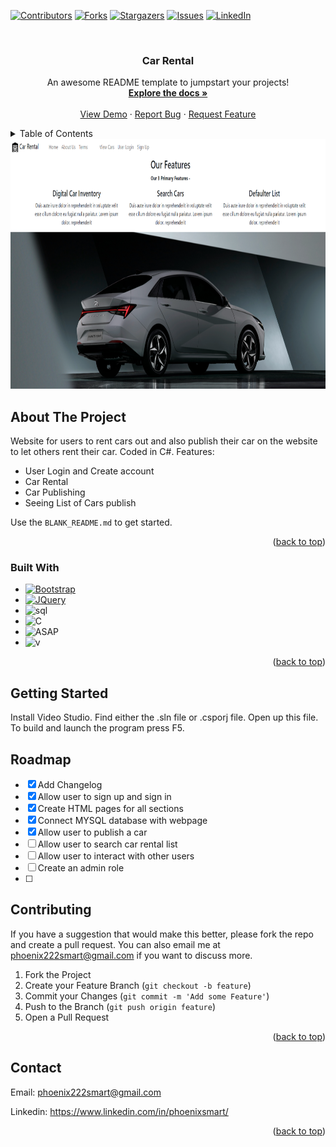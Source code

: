 <!-- Improved compatibility of back to top link: See: https://github.com/othneildrew/Best-README-Template/pull/73 -->
<a name="readme-top"></a>
<!--
*** Thanks for checking out the Best-README-Template. If you have a suggestion
*** that would make this better, please fork the repo and create a pull request
*** or simply open an issue with the tag "enhancement".
*** Don't forget to give the project a star!
*** Thanks again! Now go create something AMAZING! :D
-->



<!-- PROJECT SHIELDS -->
<!--
*** I'm using markdown "reference style" links for readability.
*** Reference links are enclosed in brackets [ ] instead of parentheses ( ).
*** See the bottom of this document for the declaration of the reference variables
*** for contributors-url, forks-url, etc. This is an optional, concise syntax you may use.
*** https://www.markdownguide.org/basic-syntax/#reference-style-links
-->
[![Contributors][contributors-shield]][contributors-url]
[![Forks][forks-shield]][forks-url]
[![Stargazers][stars-shield]][stars-url]
[![Issues][issues-shield]][issues-url]
[![LinkedIn][linkedin-shield]][linkedin-url]



<!-- PROJECT LOGO -->
<br />
<div align="center">
  <a href="https://github.com/othneildrew/Best-README-Template">
<!--     <img src="images/logo.png" alt="Logo" width="80" height="80"> -->
  </a>

  <h3 align="center">Car Rental</h3>

  <p align="center">
    An awesome README template to jumpstart your projects!
    <br />
    <a href="https://github.com/RayFFH/CarRental"><strong>Explore the docs »</strong></a>
    <br />
    <br />
    <a href="https://github.com/RayFFH/CarRental">View Demo</a>
    ·
    <a href="https://github.com/RayFFH/CarRental/issues">Report Bug</a>
    ·
    <a href="https://github.com/RayFFH/CarRental/issues">Request Feature</a>
  </p>
</div>



<!-- TABLE OF CONTENTS -->
<details>
  <summary>Table of Contents</summary>
  <ol>
    <li>
      <a href="#about-the-project">About The Project</a>
      <ul>
        <li><a href="#built-with">Built With</a></li>
      </ul>
    </li>
    <li>
      <a href="#getting-started">Getting Started</a>
      <ul>
        <li><a href="#prerequisites">Prerequisites</a></li>
        <li><a href="#installation">Installation</a></li>
      </ul>
    </li>
    <li><a href="#usage">Usage</a></li>
    <li><a href="#roadmap">Roadmap</a></li>
    <li><a href="#contributing">Contributing</a></li>
    <li><a href="#license">License</a></li>
    <li><a href="#contact">Contact</a></li>
    <li><a href="#acknowledgments">Acknowledgments</a></li>
  </ol>
</details>

<img src="carrental1.png" alt="Logo" width="1000" height="400">

<!-- ABOUT THE PROJECT -->
## About The Project

Website for users to rent cars out and also publish their car on the website to let others rent their car. Coded in C#.
Features:
* User Login and Create account
* Car Rental
* Car Publishing
* Seeing List of Cars publish

Use the `BLANK_README.md` to get started.

<p align="right">(<a href="#readme-top">back to top</a>)</p>



### Built With

* [![Bootstrap][Bootstrap.com]][Bootstrap-url]
* [![JQuery][JQuery.com]][JQuery-url]
* ![sql](https://img.shields.io/badge/MySQL-00000F?style=for-the-badge&logo=mysql&logoColor=white)
* ![C](https://img.shields.io/badge/C%23-239120?style=for-the-badge&logo=c-sharp&logoColor=white)
* ![ASAP](https://img.shields.io/badge/ASP.NET--blACK?style=for-the-badge)
* ![v](https://img.shields.io/badge/Visual_Studio-5C2D91?style=for-the-badge&logo=visual%20studio&logoColor=white)

<p align="right">(<a href="#readme-top">back to top</a>)</p>



<!-- GETTING STARTED -->
## Getting Started

Install Video Studio. Find either the .sln file or .csporj file.
Open up this file. To build and launch the program press F5.

<!-- ROADMAP -->
## Roadmap

- [x] Add Changelog
- [x] Allow user to sign up and sign in
- [x] Create HTML pages for all sections
- [x] Connect MYSQL database with webpage
- [x] Allow user to publish a car
- [ ] Allow user to search car rental list
- [ ] Allow user to interact with other users
- [ ] Create an admin role
- [ ]  



<!-- CONTRIBUTING -->
## Contributing

If you have a suggestion that would make this better, please fork the repo and create a pull request. You can also email me at phoenix222smart@gmail.com if you want to discuss more.

1. Fork the Project
2. Create your Feature Branch (`git checkout -b feature`)
3. Commit your Changes (`git commit -m 'Add some Feature'`)
4. Push to the Branch (`git push origin feature`)
5. Open a Pull Request

<p align="right">(<a href="#readme-top">back to top</a>)</p>

<!-- CONTACT -->
## Contact

Email: phoenix222smart@gmail.com

Linkedin: https://www.linkedin.com/in/phoenixsmart/

<p align="right">(<a href="#readme-top">back to top</a>)</p>





<!-- MARKDOWN LINKS & IMAGES -->
<!-- https://www.markdownguide.org/basic-syntax/#reference-style-links -->
[contributors-shield]: https://img.shields.io/github/contributors/RayFFH/CarRental?style=for-the-badge
[contributors-url]: https://github.com/RayFFH/CarRental/graphs/contributors
[forks-shield]: https://img.shields.io/github/forks/RayFFH/CarRental?style=for-the-badge
[forks-url]: https://github.com/RayFFH/CarRental/network/members
[stars-shield]: https://img.shields.io/github/stars/RayFFH/CarRental?style=for-the-badge
[stars-url]: https://github.com/RayFFH/CarRental/stargazers
[issues-shield]: https://img.shields.io/github/issues/RayFFH/CarRental?style=for-the-badge
[issues-url]: https://github.com/RayFFH/CarRental/issues
[linkedin-shield]: https://img.shields.io/badge/-LinkedIn-black.svg?style=for-the-badge&logo=linkedin&colorB=555
[linkedin-url]: https://www.linkedin.com/in/phoenixsmart/
[product-screenshot]: images/screenshot.png
[Next.js]: https://img.shields.io/badge/next.js-000000?style=for-the-badge&logo=nextdotjs&logoColor=white
[Next-url]: https://nextjs.org/
[React.js]: https://img.shields.io/badge/React-20232A?style=for-the-badge&logo=react&logoColor=61DAFB
[React-url]: https://reactjs.org/
[Vue.js]: https://img.shields.io/badge/Vue.js-35495E?style=for-the-badge&logo=vuedotjs&logoColor=4FC08D
[Vue-url]: https://vuejs.org/
[Angular.io]: https://img.shields.io/badge/Angular-DD0031?style=for-the-badge&logo=angular&logoColor=white
[Angular-url]: https://angular.io/
[Svelte.dev]: https://img.shields.io/badge/Svelte-4A4A55?style=for-the-badge&logo=svelte&logoColor=FF3E00
[Svelte-url]: https://svelte.dev/
[Laravel.com]: https://img.shields.io/badge/Laravel-FF2D20?style=for-the-badge&logo=laravel&logoColor=white
[Laravel-url]: https://laravel.com
[Bootstrap.com]: https://img.shields.io/badge/Bootstrap-563D7C?style=for-the-badge&logo=bootstrap&logoColor=white
[Bootstrap-url]: https://getbootstrap.com
[JQuery.com]: https://img.shields.io/badge/jQuery-0769AD?style=for-the-badge&logo=jquery&logoColor=white
[JQuery-url]: https://jquery.com 
